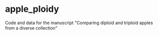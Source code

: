 # apple_ploidy

Code and data for the manuscript "Comparing diploid and triploid apples from a diverse collection"
